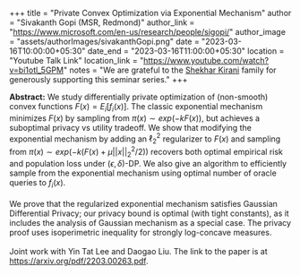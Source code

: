 +++
title = "Private Convex Optimization via Exponential Mechanism"
author = "Sivakanth Gopi (MSR, Redmond)"
author_link = "https://www.microsoft.com/en-us/research/people/sigopi/"
author_image = "assets/authorImages/sivakanthGopi.png"
date = "2023-03-16T10:00:00+05:30"
date_end = "2023-03-16T11:00:00+05:30"
location = "Youtube Talk Link"
location_link = "https://www.youtube.com/watch?v=bi1otl_5GPM"
notes = "We are grateful to the <a href = "https://www.accel.com/people/shekhar-kirani" target= "_blank">Shekhar Kirani</a> family for generously supporting this seminar series."
+++

<b>Abstract:</b>
We study differentially private optimization of (non-smooth) convex functions $F(x)=E_i[f_i(x)]$. The classic 
exponential mechanism minimizes $F(x)$ by sampling from $\pi(x) \sim exp(-kF(x))$, but achieves a suboptimal privacy vs 
utility tradeoff. We show that modifying the exponential mechanism by adding an $\ell_2^2$ regularizer to $F(x)$ and 
sampling from $\pi(x) \sim exp(-k(F(x)+\mu ||x||_2^2/2))$ recovers both optimal empirical risk and population loss under 
$(\epsilon,\delta)$-DP. We also give an algorithm to efficiently sample from the exponential mechanism using optimal 
number of oracle queries to $f_i(x)$.
<br><br>
We prove that the regularized exponential mechanism satisfies Gaussian Differential Privacy; our privacy bound is 
optimal (with tight constants), as it includes the analysis of Gaussian mechanism as a special case. The privacy 
proof uses isoperimetric inequality for strongly log-concave measures.
<br><br>
Joint work with Yin Tat Lee and Daogao Liu. The link to the paper is at 
<a href = 'https://arxiv.org/pdf/2203.00263.pdf' target='_blank'>https://arxiv.org/pdf/2203.00263.pdf</a>.